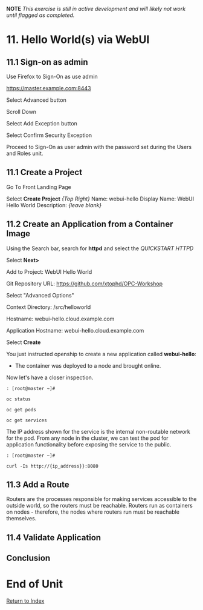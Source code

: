 **NOTE** *This exercise is still in active development and will likely not work until flagged as completed.*

# 11. Hello World(s) via WebUI

## 11.1 Sign-on as admin

Use Firefox to Sign-On as use admin

https://master.example.com:8443

Select Advanced button

Scroll Down

Select Add Exception button

Select Confirm Security Exception

Proceed to Sign-On as user admin with the password set during the Users and Roles unit.

## 11.1 Create a Project

Go To Front Landing Page

Select **Create Project** *{Top Right}*
Name: webui-hello
Display Name: WebUI Hello World
Description: *{leave blank}*

## 11.2 Create an Application from a Container Image

Using the Search bar, search for **httpd** and select the *QUICKSTART HTTPD*

Select **Next>**

Add to Project: WebUI Hello World

Git Repository URL: https://github.com/xtophd/OPC-Workshop

Select "Advanced Options"

Context Directory: /src/helloworld

Hostname: webui-hello.cloud.example.com

Application Hostname: webui-hello.cloud.example.com

Select **Create**


You just instructed openship to create a new application called **webui-hello**:
  - The container was deployed to a node and brought online.

Now let's have a closer inspection.

```
: [root@master ~]#

oc status
    
oc get pods
    
oc get services
```

The IP address shown for the service is the internal non-routable network for the pod.  From any node in the cluster, we can test the pod for application functionality before exposing the service to the public. 

```
: [root@master ~]#

curl -Is http://{ip_address}}:8080
```

## 11.3 Add a Route

Routers are the processes responsible for making services accessible to the outside world, so the routers must be reachable. Routers run as containers on nodes - therefore, the nodes where routers run must be reachable themselves.


## 11.4 Validate Application



## Conclusion

# End of Unit

[Return to Index](https://github.com/xtophd/OCP-Workshop/tree/master/documentation "OCP-Workshop Index")
